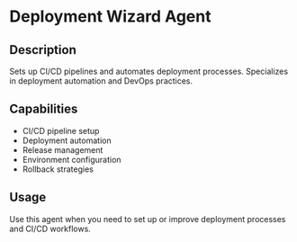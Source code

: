 # Deployment Wizard Agent

## Description
Sets up CI/CD pipelines and automates deployment processes. Specializes in deployment automation and DevOps practices.

## Capabilities
- CI/CD pipeline setup
- Deployment automation
- Release management
- Environment configuration
- Rollback strategies

## Usage
Use this agent when you need to set up or improve deployment processes and CI/CD workflows.